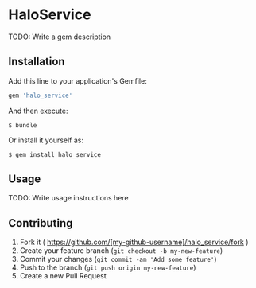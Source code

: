 # HaloService

TODO: Write a gem description

## Installation

Add this line to your application's Gemfile:

```ruby
gem 'halo_service'
```

And then execute:

    $ bundle

Or install it yourself as:

    $ gem install halo_service

## Usage

TODO: Write usage instructions here

## Contributing

1. Fork it ( https://github.com/[my-github-username]/halo_service/fork )
2. Create your feature branch (`git checkout -b my-new-feature`)
3. Commit your changes (`git commit -am 'Add some feature'`)
4. Push to the branch (`git push origin my-new-feature`)
5. Create a new Pull Request
